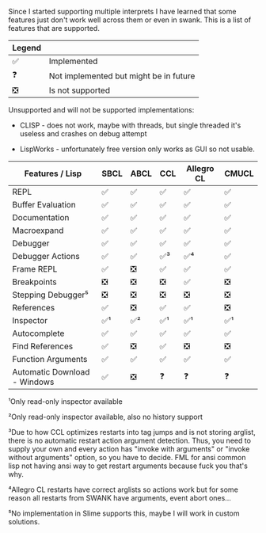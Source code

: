 Since I started supporting multiple interprets I have learned that some features just don't work well across them or even in swank. 
This is a list of features that are supported.

| Legend |                                        |
|--------|----------------------------------------|
| ✅️     | Implemented                            |
| ❓      | Not implemented but might be in future |
| ❎      | Is not supported                       |

Unsupported and will not be supported implementations:

* CLISP - does not work, maybe with threads, but single threaded it's useless and crashes on debug attempt

* LispWorks - unfortunately free version only works as GUI so not usable. 

| Features / Lisp              | SBCL | ABCL | CCL  | Allegro CL | CMUCL |
|------------------------------|------|------|------|------------|-------|
| REPL                         | ✅️   | ✅️   | ✅️   | ✅️         | ✅️    |
| Buffer Evaluation            | ✅️   | ✅️   | ✅️   | ✅️         | ✅️    |
| Documentation                | ✅    | ✅    | ✅️   | ✅️         | ✅️    |
| Macroexpand                  | ✅    | ✅    | ✅️   | ✅️         | ✅️    |
| Debugger                     | ✅    | ✅    | ✅️   | ✅          | ✅     |
| Debugger Actions             | ✅    | ✅    | ✅️³️ | ✅⁴         | ✅     |
| Frame REPL                   | ✅    | ❎    | ✅️   | ✅          | ✅     |
| Breakpoints                  | ❎    | ❎    | ❎    | ✅          | ❎     |
| Stepping Debugger⁵           | ❎    | ❎    | ❎    | ❎          | ❎     |
| References                   | ✅    | ❎    | ✅️   | ✅️         | ❎     |
| Inspector                    | ✅¹   | ✅²   | ✅️¹  | ✅️¹        | ✅️¹   |
| Autocomplete                 | ✅    | ✅    | ✅    | ✅          | ✅     |
| Find References              | ✅    | ❎    | ✅️   | ❎          | ❎     |
| Function Arguments           | ✅    | ✅    | ✅️   | ✅️         | ✅️    |
| Automatic Download - Windows | ✅    | ❎    | ❓    | ❓          | ❓     |

¹Only read-only inspector available

²Only read-only inspector available, also no history support

³️Due to how CCL optimizes restarts into tag jumps and is not storing arglist, 
there is no automatic restart action argument detection. 
Thus, you need to supply your own and every action has "invoke with arguments" or "invoke without arguments"
option, so you have to decide. FML for ansi common lisp not having ansi way to get restart
arguments because fuck you that's why. 

⁴Allegro CL restarts have correct arglists so actions work but for some reason all restarts from SWANK have arguments,
event abort ones... 

⁵No implementation in Slime supports this, maybe I will work in custom solutions.